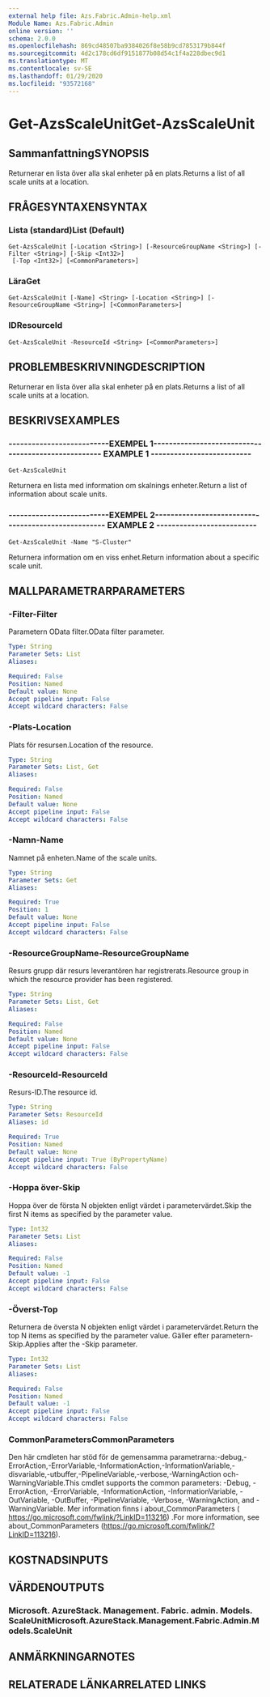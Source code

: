 ```yaml
---
external help file: Azs.Fabric.Admin-help.xml
Module Name: Azs.Fabric.Admin
online version: ''
schema: 2.0.0
ms.openlocfilehash: 869cd48507ba9384026f8e58b9cd7853179b844f
ms.sourcegitcommit: 4d2c178cd6df9151877b08d54c1f4a228dbec9d1
ms.translationtype: MT
ms.contentlocale: sv-SE
ms.lasthandoff: 01/29/2020
ms.locfileid: "93572168"
---
```

# <span data-ttu-id="4bb4b-101">Get-AzsScaleUnit</span><span class="sxs-lookup"><span data-stu-id="4bb4b-101">Get-AzsScaleUnit</span></span>

## <span data-ttu-id="4bb4b-102">Sammanfattning</span><span class="sxs-lookup"><span data-stu-id="4bb4b-102">SYNOPSIS</span></span>
<span data-ttu-id="4bb4b-103">Returnerar en lista över alla skal enheter på en plats.</span><span class="sxs-lookup"><span data-stu-id="4bb4b-103">Returns a list of all scale units at a location.</span></span>

## <span data-ttu-id="4bb4b-104">FRÅGESYNTAXEN</span><span class="sxs-lookup"><span data-stu-id="4bb4b-104">SYNTAX</span></span>

### <span data-ttu-id="4bb4b-105">Lista (standard)</span><span class="sxs-lookup"><span data-stu-id="4bb4b-105">List (Default)</span></span>
```
Get-AzsScaleUnit [-Location <String>] [-ResourceGroupName <String>] [-Filter <String>] [-Skip <Int32>]
 [-Top <Int32>] [<CommonParameters>]
```

### <span data-ttu-id="4bb4b-106">Lära</span><span class="sxs-lookup"><span data-stu-id="4bb4b-106">Get</span></span>
```
Get-AzsScaleUnit [-Name] <String> [-Location <String>] [-ResourceGroupName <String>] [<CommonParameters>]
```

### <span data-ttu-id="4bb4b-107">ID</span><span class="sxs-lookup"><span data-stu-id="4bb4b-107">ResourceId</span></span>
```
Get-AzsScaleUnit -ResourceId <String> [<CommonParameters>]
```

## <span data-ttu-id="4bb4b-108">PROBLEMBESKRIVNING</span><span class="sxs-lookup"><span data-stu-id="4bb4b-108">DESCRIPTION</span></span>
<span data-ttu-id="4bb4b-109">Returnerar en lista över alla skal enheter på en plats.</span><span class="sxs-lookup"><span data-stu-id="4bb4b-109">Returns a list of all scale units at a location.</span></span>

## <span data-ttu-id="4bb4b-110">BESKRIVS</span><span class="sxs-lookup"><span data-stu-id="4bb4b-110">EXAMPLES</span></span>

### <span data-ttu-id="4bb4b-111">--------------------------EXEMPEL 1--------------------------</span><span class="sxs-lookup"><span data-stu-id="4bb4b-111">-------------------------- EXAMPLE 1 --------------------------</span></span>
```
Get-AzsScaleUnit
```

<span data-ttu-id="4bb4b-112">Returnera en lista med information om skalnings enheter.</span><span class="sxs-lookup"><span data-stu-id="4bb4b-112">Return a list of information about scale units.</span></span>

### <span data-ttu-id="4bb4b-113">--------------------------EXEMPEL 2--------------------------</span><span class="sxs-lookup"><span data-stu-id="4bb4b-113">-------------------------- EXAMPLE 2 --------------------------</span></span>
```
Get-AzsScaleUnit -Name "S-Cluster"
```

<span data-ttu-id="4bb4b-114">Returnera information om en viss enhet.</span><span class="sxs-lookup"><span data-stu-id="4bb4b-114">Return information about a specific scale unit.</span></span>

## <span data-ttu-id="4bb4b-115">MALLPARAMETRAR</span><span class="sxs-lookup"><span data-stu-id="4bb4b-115">PARAMETERS</span></span>

### <span data-ttu-id="4bb4b-116">-Filter</span><span class="sxs-lookup"><span data-stu-id="4bb4b-116">-Filter</span></span>
<span data-ttu-id="4bb4b-117">Parametern OData filter.</span><span class="sxs-lookup"><span data-stu-id="4bb4b-117">OData filter parameter.</span></span>

```yaml
Type: String
Parameter Sets: List
Aliases: 

Required: False
Position: Named
Default value: None
Accept pipeline input: False
Accept wildcard characters: False
```

### <span data-ttu-id="4bb4b-118">-Plats</span><span class="sxs-lookup"><span data-stu-id="4bb4b-118">-Location</span></span>
<span data-ttu-id="4bb4b-119">Plats för resursen.</span><span class="sxs-lookup"><span data-stu-id="4bb4b-119">Location of the resource.</span></span>

```yaml
Type: String
Parameter Sets: List, Get
Aliases: 

Required: False
Position: Named
Default value: None
Accept pipeline input: False
Accept wildcard characters: False
```

### <span data-ttu-id="4bb4b-120">-Namn</span><span class="sxs-lookup"><span data-stu-id="4bb4b-120">-Name</span></span>
<span data-ttu-id="4bb4b-121">Namnet på enheten.</span><span class="sxs-lookup"><span data-stu-id="4bb4b-121">Name of the scale units.</span></span>

```yaml
Type: String
Parameter Sets: Get
Aliases: 

Required: True
Position: 1
Default value: None
Accept pipeline input: False
Accept wildcard characters: False
```

### <span data-ttu-id="4bb4b-122">-ResourceGroupName</span><span class="sxs-lookup"><span data-stu-id="4bb4b-122">-ResourceGroupName</span></span>
<span data-ttu-id="4bb4b-123">Resurs grupp där resurs leverantören har registrerats.</span><span class="sxs-lookup"><span data-stu-id="4bb4b-123">Resource group in which the resource provider has been registered.</span></span>

```yaml
Type: String
Parameter Sets: List, Get
Aliases: 

Required: False
Position: Named
Default value: None
Accept pipeline input: False
Accept wildcard characters: False
```

### <span data-ttu-id="4bb4b-124">-ResourceId</span><span class="sxs-lookup"><span data-stu-id="4bb4b-124">-ResourceId</span></span>
<span data-ttu-id="4bb4b-125">Resurs-ID.</span><span class="sxs-lookup"><span data-stu-id="4bb4b-125">The resource id.</span></span>

```yaml
Type: String
Parameter Sets: ResourceId
Aliases: id

Required: True
Position: Named
Default value: None
Accept pipeline input: True (ByPropertyName)
Accept wildcard characters: False
```

### <span data-ttu-id="4bb4b-126">-Hoppa över</span><span class="sxs-lookup"><span data-stu-id="4bb4b-126">-Skip</span></span>
<span data-ttu-id="4bb4b-127">Hoppa över de första N objekten enligt värdet i parametervärdet.</span><span class="sxs-lookup"><span data-stu-id="4bb4b-127">Skip the first N items as specified by the parameter value.</span></span>

```yaml
Type: Int32
Parameter Sets: List
Aliases: 

Required: False
Position: Named
Default value: -1
Accept pipeline input: False
Accept wildcard characters: False
```

### <span data-ttu-id="4bb4b-128">-Överst</span><span class="sxs-lookup"><span data-stu-id="4bb4b-128">-Top</span></span>
<span data-ttu-id="4bb4b-129">Returnera de översta N objekten enligt värdet i parametervärdet.</span><span class="sxs-lookup"><span data-stu-id="4bb4b-129">Return the top N items as specified by the parameter value.</span></span>
<span data-ttu-id="4bb4b-130">Gäller efter parametern-Skip.</span><span class="sxs-lookup"><span data-stu-id="4bb4b-130">Applies after the -Skip parameter.</span></span>

```yaml
Type: Int32
Parameter Sets: List
Aliases: 

Required: False
Position: Named
Default value: -1
Accept pipeline input: False
Accept wildcard characters: False
```

### <span data-ttu-id="4bb4b-131">CommonParameters</span><span class="sxs-lookup"><span data-stu-id="4bb4b-131">CommonParameters</span></span>
<span data-ttu-id="4bb4b-132">Den här cmdleten har stöd för de gemensamma parametrarna:-debug,-ErrorAction,-ErrorVariable,-InformationAction,-InformationVariable,-disvariable,-utbuffer,-PipelineVariable,-verbose,-WarningAction och-WarningVariable.</span><span class="sxs-lookup"><span data-stu-id="4bb4b-132">This cmdlet supports the common parameters: -Debug, -ErrorAction, -ErrorVariable, -InformationAction, -InformationVariable, -OutVariable, -OutBuffer, -PipelineVariable, -Verbose, -WarningAction, and -WarningVariable.</span></span> <span data-ttu-id="4bb4b-133">Mer information finns i about_CommonParameters ( https://go.microsoft.com/fwlink/?LinkID=113216) .</span><span class="sxs-lookup"><span data-stu-id="4bb4b-133">For more information, see about_CommonParameters (https://go.microsoft.com/fwlink/?LinkID=113216).</span></span>

## <span data-ttu-id="4bb4b-134">KOSTNADS</span><span class="sxs-lookup"><span data-stu-id="4bb4b-134">INPUTS</span></span>

## <span data-ttu-id="4bb4b-135">VÄRDEN</span><span class="sxs-lookup"><span data-stu-id="4bb4b-135">OUTPUTS</span></span>

### <span data-ttu-id="4bb4b-136">Microsoft. AzureStack. Management. Fabric. admin. Models. ScaleUnit</span><span class="sxs-lookup"><span data-stu-id="4bb4b-136">Microsoft.AzureStack.Management.Fabric.Admin.Models.ScaleUnit</span></span>

## <span data-ttu-id="4bb4b-137">ANMÄRKNINGAR</span><span class="sxs-lookup"><span data-stu-id="4bb4b-137">NOTES</span></span>

## <span data-ttu-id="4bb4b-138">RELATERADE LÄNKAR</span><span class="sxs-lookup"><span data-stu-id="4bb4b-138">RELATED LINKS</span></span>


